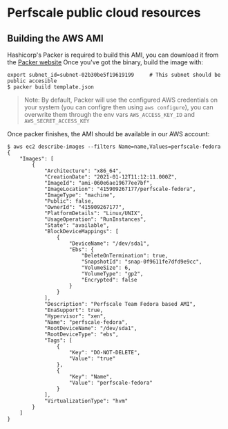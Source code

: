 # Perfscale public cloud resources

## Building the AWS AMI

Hashicorp's Packer is required to build this AMI, you can download it from the [Packer website](https://www.packer.io/downloads)
Once you've got the binary, build the image with:

```
export subnet_id=subnet-02b30be5f19619199     # This subnet should be public accesible
$ packer build template.json
```

> Note: By default, Packer will use the configured AWS credentials on your system (you can configre then using `aws configure`), you can overwrite them through the env vars `AWS_ACCESS_KEY_ID` and `AWS_SECRET_ACCESS_KEY`

Once packer finishes, the AMI should be available in our AWS account:

```
$ aws ec2 describe-images --filters Name=name,Values=perfscale-fedora
{
    "Images": [
        {
            "Architecture": "x86_64",
            "CreationDate": "2021-01-12T11:12:11.000Z",
            "ImageId": "ami-060e6ae19677ee7bf",
            "ImageLocation": "415909267177/perfscale-fedora",
            "ImageType": "machine",
            "Public": false,
            "OwnerId": "415909267177",
            "PlatformDetails": "Linux/UNIX",
            "UsageOperation": "RunInstances",
            "State": "available",
            "BlockDeviceMappings": [
                {
                    "DeviceName": "/dev/sda1",
                    "Ebs": {
                        "DeleteOnTermination": true,
                        "SnapshotId": "snap-0f9611fe7dfd9e9cc",
                        "VolumeSize": 6,
                        "VolumeType": "gp2",
                        "Encrypted": false
                    }
                }
            ],
            "Description": "Perfscale Team Fedora based AMI",
            "EnaSupport": true,
            "Hypervisor": "xen",
            "Name": "perfscale-fedora",
            "RootDeviceName": "/dev/sda1",
            "RootDeviceType": "ebs",
            "Tags": [
                {
                    "Key": "DO-NOT-DELETE",
                    "Value": "true"
                },
                {
                    "Key": "Name",
                    "Value": "perfscale-fedora"
                }
            ],
            "VirtualizationType": "hvm"
        }
    ]
}
```
